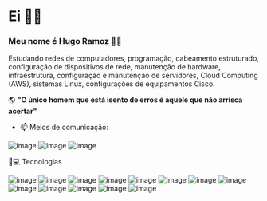 # Ei 👋🏻

### Meu nome é Hugo Ramoz 🧑🏻

Estudando redes de computadores, programação, cabeamento estruturado, configuração de dispositivos de rede, manutenção de hardware, infraestrutura, configuração e manutenção de servidores, Cloud Computing (AWS), sistemas Linux, configurações de equipamentos Cisco.

🌎 **"O único homem que está isento de erros é aquele que não arrisca acertar"**

- 📫 Meios de comunicação:   

![image](https://user-images.githubusercontent.com/78046279/124645288-a371ab00-de69-11eb-9cfb-fe4037f93a86.png)
![image](https://user-images.githubusercontent.com/78046279/124645227-8e951780-de69-11eb-8ff0-405076601dfc.png)
![image](https://user-images.githubusercontent.com/78046279/124645436-cef49580-de69-11eb-8845-b63ba7b49ad8.png)


  
  🚀💻 Tecnologias
  
 ![image](https://user-images.githubusercontent.com/78046279/124008175-85f89900-d9b2-11eb-84a0-af6596378c34.png)
 ![image](https://user-images.githubusercontent.com/78046279/124008653-0919ef00-d9b3-11eb-8081-4316fbd1042a.png)
![image](https://user-images.githubusercontent.com/78046279/124008682-10d99380-d9b3-11eb-963e-d5fbf546447e.png)
![image](https://user-images.githubusercontent.com/78046279/124008705-1800a180-d9b3-11eb-948e-a4f774157b9d.png)
![image](https://user-images.githubusercontent.com/78046279/124008722-1cc55580-d9b3-11eb-9ab1-922223b32bd1.png)
![image](https://user-images.githubusercontent.com/78046279/124008741-218a0980-d9b3-11eb-85cd-957e33aa6e91.png)
![image](https://user-images.githubusercontent.com/78046279/124008759-25b62700-d9b3-11eb-83b9-b6c25fc3f2d4.png)
![image](https://user-images.githubusercontent.com/78046279/124008776-2bac0800-d9b3-11eb-8adc-a3664344f785.png)
![image](https://user-images.githubusercontent.com/78046279/124008786-2f3f8f00-d9b3-11eb-98a6-e123d30b0b8a.png)
![image](https://user-images.githubusercontent.com/78046279/124008816-3c5c7e00-d9b3-11eb-9018-7984fba03a33.png)
![image](https://user-images.githubusercontent.com/78046279/124010020-a9244800-d9b4-11eb-8f92-8d24a4520799.png)
![image](https://user-images.githubusercontent.com/78046279/124645775-37dc0d80-de6a-11eb-9c83-e1bd55501bd6.png)
![image](https://user-images.githubusercontent.com/78046279/124752681-889d4600-defe-11eb-80f3-87c19b0da381.png)




<!---
hramoz99/hramoz99 is a ✨ special ✨ repository because its `README.md` (this file) appears on your GitHub profile.
You can click the Preview link to take a look at your changes.
--->
